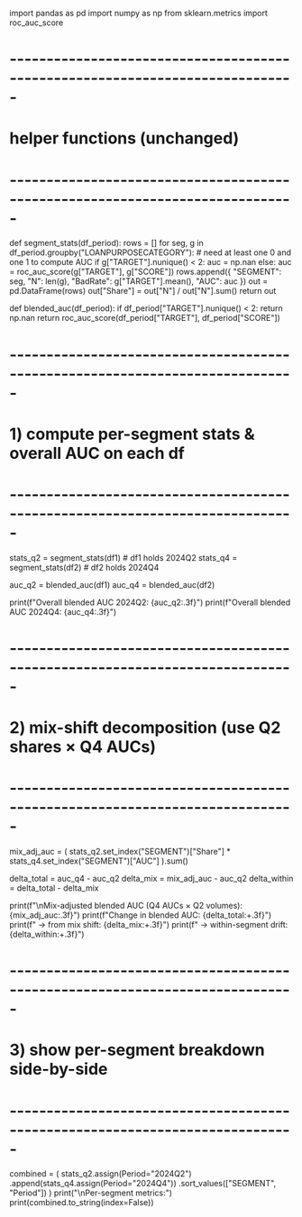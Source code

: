 import pandas as pd
import numpy as np
from sklearn.metrics import roc_auc_score

# -----------------------------------------------------------------------------
# helper functions (unchanged)
# -----------------------------------------------------------------------------
def segment_stats(df_period):
    rows = []
    for seg, g in df_period.groupby("LOANPURPOSECATEGORY"):
        # need at least one 0 and one 1 to compute AUC
        if g["TARGET"].nunique() < 2:
            auc = np.nan
        else:
            auc = roc_auc_score(g["TARGET"], g["SCORE"])
        rows.append({
            "SEGMENT": seg,
            "N": len(g),
            "BadRate": g["TARGET"].mean(),
            "AUC": auc
        })
    out = pd.DataFrame(rows)
    out["Share"] = out["N"] / out["N"].sum()
    return out

def blended_auc(df_period):
    if df_period["TARGET"].nunique() < 2:
        return np.nan
    return roc_auc_score(df_period["TARGET"], df_period["SCORE"])

# -----------------------------------------------------------------------------
# 1) compute per-segment stats & overall AUC on each df
# -----------------------------------------------------------------------------
stats_q2 = segment_stats(df1)    # df1 holds 2024Q2
stats_q4 = segment_stats(df2)    # df2 holds 2024Q4

auc_q2 = blended_auc(df1)
auc_q4 = blended_auc(df2)

print(f"Overall blended AUC 2024Q2: {auc_q2:.3f}")
print(f"Overall blended AUC 2024Q4: {auc_q4:.3f}")

# -----------------------------------------------------------------------------
# 2) mix-shift decomposition (use Q2 shares × Q4 AUCs)
# -----------------------------------------------------------------------------
mix_adj_auc = (
    stats_q2.set_index("SEGMENT")["Share"]
     * stats_q4.set_index("SEGMENT")["AUC"]
).sum()

delta_total  = auc_q4 - auc_q2
delta_mix    = mix_adj_auc - auc_q2
delta_within = delta_total - delta_mix

print(f"\nMix-adjusted blended AUC (Q4 AUCs × Q2 volumes): {mix_adj_auc:.3f}")
print(f"Change in blended AUC: {delta_total:+.3f}")
print(f"  → from mix shift:      {delta_mix:+.3f}")
print(f"  → within-segment drift:{delta_within:+.3f}")

# -----------------------------------------------------------------------------
# 3) show per-segment breakdown side-by-side
# -----------------------------------------------------------------------------
combined = (
    stats_q2.assign(Period="2024Q2")
            .append(stats_q4.assign(Period="2024Q4"))
            .sort_values(["SEGMENT", "Period"])
)
print("\nPer-segment metrics:")
print(combined.to_string(index=False))
